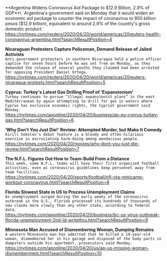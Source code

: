 **Argentina Widens Coronavrus Aid Package to $12.9 Billion, 2.9% of GDP**\
`Argentina's government said on Monday that it would widen an economic aid package to counter the impact of coronavirus to 850 billion pesos ($12.9 billion), equivalent to around 2.9% of the country's gross domestic product.`\
https://nytimes.com/reuters/2020/04/20/world/americas/20reuters-health-coronavirus-argentina.html?searchResultPosition=4

**Nicaraguan Protesters Capture Policeman, Demand Release of Jailed Activists**\
`Anti-government protesters in southern Nicaragua held a police officer captive for seven hours before he was set free on Monday, as they demanded the release of several youths they claimed had been arrested for opposing President Daniel Ortega.`\
https://nytimes.com/reuters/2020/04/20/world/americas/20reuters-nicaragua-protests.html?searchResultPosition=5

**Cyprus: Turkey's Latest Gas Drilling Proof of 'Expansionism'**\
`Turkey continues to pursue “illegal expansionist plans” in the east Mediterranean by again attempting to drill for gas in waters where Cyprus has exclusive economic rights, the Cypriot government said Monday.`\
https://nytimes.com/aponline/2020/04/20/business/ap-eu-cyprus-turkey-gas.html?searchResultPosition=6

**‘Why Don’t You Just Die!’ Review: Attempted Murder, but Make It Comedy**\
`Kirill Sokolov’s debut feature is a bloody and often hilarious exercise in excruciating harm-doing among mendacious people.`\
https://nytimes.com/2020/04/20/movies/why-dont-you-just-die-review.html?searchResultPosition=7

**The N.F.L. Figures Out How to Team-Build From a Distance**\
`This week, some N.F.L. teams will have their first organized football activities, even as coronavirus guidelines keep personnel away from team facilities.`\
https://nytimes.com/2020/04/20/sports/football/nfl-ota-minicamp-workout-coronavirus.html?searchResultPosition=8

**Florida Slowest State in US to Process Unemployment Claims**\
`As unemployment surged during the early weeks of the coronavirus outbreak in the U.S., Florida processed its hundreds of thousands of new claims more slowly than any other state, according to federal data.`\
https://nytimes.com/aponline/2020/04/20/business/bc-us-virus-outbreak-florida-unemployment-2nd-ld-writethru.html?searchResultPosition=9

**Minnesota Man Accused of Dismembering Woman, Dumping Remains**\
`A western Minnesota man has admitted that he killed a 19-year-old woman, dismembered her in his garage and disposed of the body parts in dumpsters outside his apartment, prosecutors said Monday.`\
https://nytimes.com/aponline/2020/04/20/us/ap-us-missing-woman-dismemberment.html?searchResultPosition=10

